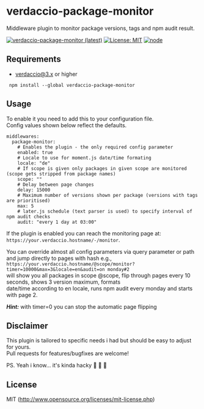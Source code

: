 # verdaccio-package-monitor
Middleware plugin to monitor package versions, tags and npm audit result.

[![verdaccio-package-monitor (latest)](https://img.shields.io/npm/v/verdaccio-package-monitor/latest.svg)](https://www.npmjs.com/package/verdaccio-package-monitor)
[![License: MIT](https://img.shields.io/badge/License-MIT-green.svg)](https://opensource.org/licenses/MIT)
[![node](https://img.shields.io/node/v/verdaccio-package-monitor/latest.svg)](https://www.npmjs.com/package/verdaccio-package-monitor)

## Requirements

* verdaccio@3.x or higher

```
 npm install --global verdaccio-package-monitor
```

## Usage

To enable it you need to add this to your configuration file.  
Config values shown below reflect the defaults.
```
middlewares:
  package-monitor:
    # Enables the plugin - the only required config parameter
    enabled: true
    # Locale to use for moment.js date/time formating
    locale: "de"
    # If scope is given only packages in given scope are monitored (scope gets stripped from package names)
    scope: ""
    # Delay between page changes
    delay: 15000
    # Maximum number of versions shown per package (versions with tags are prioritised)
    max: 5
    # later.js schedule (text parser is used) to specify interval of npm audit checks
    audit: "every 1 day at 03:00"
```
If the plugin is enabled you can reach the monitoring page at:  
`https://your.verdaccio.hostname/-/monitor`.
  
You can override almost all config parameters via query parameter or path and jump directly to pages with hash e.g.,    
`https://your.verdaccio.hostname/@scope/monitor?timer=10000&max=3&locale=en&audit=on monday#2`  
will show you all packages in scope @scope, flip through pages every 10 seconds, shows 3 version maximum, formats  
date/time according to en locale, runs npm audit every monday and starts with page 2.

**_Hint:_** with timer=0 you can stop the automatic page flipping

## Disclaimer

This plugin is tailored to specific needs i had but should be easy to adjust for yours.  
Pull requests for features/bugfixes are welcome!

PS. Yeah i know... it's kinda hacky :see_no_evil: :hear_no_evil: :speak_no_evil:

## License

MIT (http://www.opensource.org/licenses/mit-license.php)